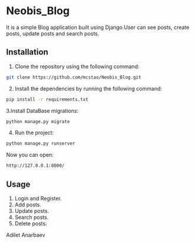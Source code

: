 # Neobis_Blog
It is a simple Blog application built using Django.User can see posts, create posts, update posts and search posts.

## Installation

1. Clone the repository using the following command:

```bash
git clone https://github.com/mcstao/Neobis_Blog.git
```

2. Install the dependencies by running the following command:

```bash
pip install -r requirements.txt
```
3.Install DataBase migrations:

```bash
python manage.py migrate
```

4. Run the project:

```bash
python manage.py runserver
```

Now you can open:

```bash
http://127.0.0.1:8000/
```

## Usage

1. Login and Register.
2. Add posts.
3. Update posts.
4. Search posts.
5. Delete posts.

Adilet Anarbaev

